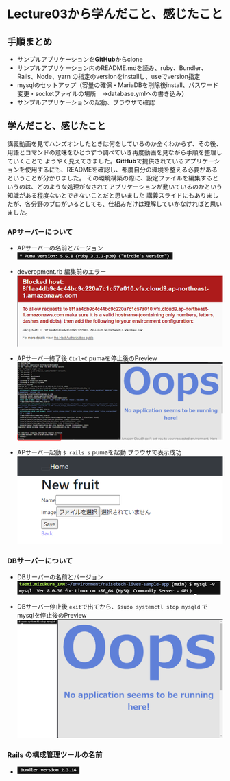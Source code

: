 # Lecture03から学んだこと、感じたこと
## 手順まとめ
- サンプルアプリケーションを**GitHub**からclone
- サンプルアプリケーション内のREADME.mdを読み、ruby、Bundler、Rails、Node、yarn の指定のversionをinstallし、useでversion指定
- mysqlのセットアップ（容量の確保・MariaDBを削除後install、パスワード変更・socketファイルの場所　→database.ymlへの書き込み）
- サンプルアプリケーションの起動、ブラウザで確認

## 学んだこと、感じたこと
講義動画を見てハンズオンしたときは何をしているのか全くわからず、その後、用語とコマンドの意味をひとつずつ調べていき再度動画を見ながら手順を整理していくことで
ようやく見えてきました。**GitHub**で提供されているアプリケーションを使用するにも、READMEを確認し、都度自分の環境を整える必要があるということが分かりました。
その環境構築の際に、設定ファイルを編集するというのは、どのような処理がなされてアプリケーションが動いているのかという知識がある程度ないとできないことだと思いました
講義スライドにもありましたが、各分野のプロがいるとしても、仕組みだけは理解していかなければと思いました。



### APサーバーについて
- APサーバーの名前とバージョン
![puma](image/lecture03/img-1.png)

- deveropment.rb 編集前のエラー
![エラー](image/lecture03/img-2.png)

- APサーバー終了後
`Ctrl+C` pumaを停止後のPreview
![puma 停止後](image/lecture03/img-3.png)

- APサーバー起動
`$ rails s` pumaを起動 ブラウザで表示成功
![puma 起動後](image/lecture03/img-4.png)


### DBサーバーについて
- DBサーバーの名前とバージョン
![mysql](image/lecture03/img-5.png)

- DBサーバー停止後
`exit`で出てから、`$sudo systemctl stop mysqld` でmysqlを停止後のPreview
![mysql停止後](image/lecture03/img-6.png)

### Rails の構成管理ツールの名前
- ![Bundler](image/lecture03/img-7.png)
